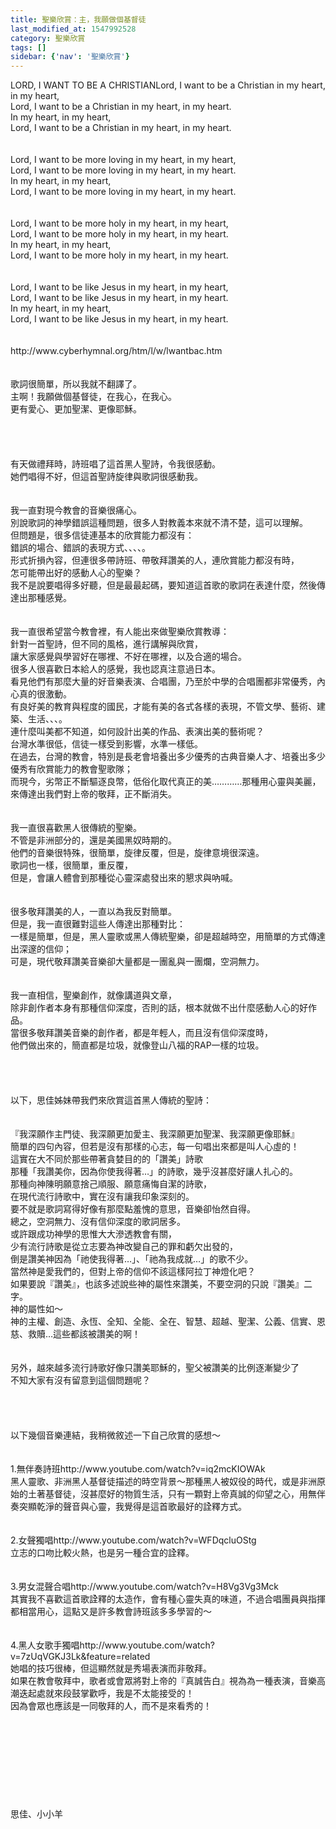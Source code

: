 ```yaml
---
title: 聖樂欣賞：主，我願做個基督徒
last_modified_at: 1547992528
category: 聖樂欣賞
tags: []
sidebar: {'nav': '聖樂欣賞'}
---
```


<p>LORD, I WANT TO BE A CHRISTIAN<!--more-->Lord, I want to be a Christian in my heart, in my heart,<br/>Lord, I want to be a Christian in my heart, in my heart.<br/>In my heart, in my heart,<br/>Lord, I want to be a Christian in my heart, in my heart.<br/><br/><br/>Lord, I want to be more loving in my heart, in my heart,<br/>Lord, I want to be more loving in my heart, in my heart.<br/>In my heart, in my heart,<br/>Lord, I want to be more loving in my heart, in my heart.<br/><br/><br/>Lord, I want to be more holy in my heart, in my heart,<br/>Lord, I want to be more holy in my heart, in my heart.<br/>In my heart, in my heart,<br/>Lord, I want to be more holy in my heart, in my heart.<br/><br/><br/>Lord, I want to be like Jesus in my heart, in my heart,<br/>Lord, I want to be like Jesus in my heart, in my heart.<br/>In my heart, in my heart,<br/>Lord, I want to be like Jesus in my heart, in my heart.<br/><br/><br/>http://www.cyberhymnal.org/htm/l/w/lwantbac.htm<br/><br/><br/>歌詞很簡單，所以我就不翻譯了。<br/>主啊！我願做個基督徒，在我心，在我心。<br/>更有愛心、更加聖潔、更像耶穌。<br/><br/><br/><br/><br/>有天做禮拜時，詩班唱了這首黑人聖詩，令我很感動。<br/>她們唱得不好，但這首聖詩旋律與歌詞很感動我。<br/> <br/><br/>我一直對現今教會的音樂很痛心。<br/>別說歌詞的神學錯誤這種問題，很多人對教義本來就不清不楚，這可以理解。<br/>但問題是，很多信徒連基本的欣賞能力都沒有：<br/>錯誤的場合、錯誤的表現方式、、、、。<br/>形式折損內容，但連很多帶詩班、帶敬拜讚美的人，連欣賞能力都沒有時，<br/>怎可能帶出好的感動人心的聖樂？<br/>我不是說要唱得多好聽，但是最最起碼，要知道這首歌的歌詞在表達什麼，然後傳達出那種感覺。<br/><br/><br/>我一直很希望當今教會裡，有人能出來做聖樂欣賞教導：<br/>針對一首聖詩，但不同的風格，進行講解與欣賞，<br/>讓大家感覺與學習好在哪裡、不好在哪裡，以及合適的場合。<br/>很多人很喜歡日本給人的感覺，我也認真注意過日本。<br/>看見他們有那麼大量的好音樂表演、合唱團，乃至於中學的合唱團都非常優秀，內心真的很激動。<br/>有良好美的教育與程度的國民，才能有美的各式各樣的表現，不管文學、藝術、建築、生活、、、。<br/>連什麼叫美都不知道，如何設計出美的作品、表演出美的藝術呢？<br/>台灣水準很低，信徒一樣受到影響，水準一樣低。<br/>在過去，台灣的教會，特別是長老會培養出多少優秀的古典音樂人才、培養出多少優秀有欣賞能力的教會聖歌隊；<br/>而現今，劣幣正不斷驅逐良幣，低俗化取代真正的美…………那種用心靈與美麗，來傳達出我們對上帝的敬拜，正不斷消失。<br/> <br/><br/>我一直很喜歡黑人很傳統的聖樂。<br/>不管是非洲部分的，還是美國黑奴時期的。<br/>他們的音樂很特殊，很簡單，旋律反覆，但是，旋律意境很深遠。<br/>歌詞也一樣，很簡單，重反覆，<br/>但是，會讓人體會到那種從心靈深處發出來的懇求與吶喊。<br/> <br/><br/>很多敬拜讚美的人，一直以為我反對簡單。<br/>但是，我一直很難對這些人傳達出那種對比：<br/>一樣是簡單，但是，黑人靈歌或黑人傳統聖樂，卻是超越時空，用簡單的方式傳達出深邃的信仰；<br/>可是，現代敬拜讚美音樂卻大量都是一團亂與一團爛，空洞無力。<br/> <br/><br/>我一直相信，聖樂創作，就像講道與文章，<br/>除非創作者本身有那種信仰深度，否則的話，根本就做不出什麼感動人心的好作品。<br/>當很多敬拜讚美音樂的創作者，都是年輕人，而且沒有信仰深度時，<br/>他們做出來的，簡直都是垃圾，就像登山八福的RAP一樣的垃圾。<br/><br/><br/><br/><br/>以下，思佳姊妹帶我們來欣賞這首黑人傳統的聖詩：<br/><br/><br/>『我深願作主門徒、我深願更加愛主、我深願更加聖潔、我深願更像耶穌』 <br/>簡單的四句內容，但若是沒有那樣的心志，每一句唱出來都是叫人心虛的！ <br/>這實在大不同於那些帶著貪婪目的的「讚美」詩歌 <br/>那種「我讚美你，因為你使我得著…」的詩歌，幾乎沒甚麼好讓人扎心的。<br/>那種向神陳明願意捨己順服、願意痛悔自潔的詩歌， <br/>在現代流行詩歌中，實在沒有讓我印象深刻的。<br/>要不就是歌詞寫得好像有那麼點羞愧的意思，音樂卻怡然自得。<br/>總之，空洞無力、沒有信仰深度的歌詞居多。<br/>或許跟成功神學的思惟大大滲透教會有關， <br/>少有流行詩歌是從立志要為神改變自己的罪和虧欠出發的， <br/>倒是讚美神因為「祂使我得著…」、「祂為我成就…」的歌不少。<br/>當然神是愛我們的，但對上帝的信仰不該這樣阿拉丁神燈化吧？<br/>如果要說『讚美』，也該多述說些神的屬性來讚美，不要空洞的只說『讚美』二字。 <br/>神的屬性如〜 <br/>神的主權、創造、永恆、全知、全能、全在、智慧、超越、聖潔、公義、信實、恩慈、救贖…這些都該被讚美的啊！ <br/> <br/> <br/>另外，越來越多流行詩歌好像只讚美耶穌的，聖父被讚美的比例逐漸變少了 <br/>不知大家有沒有留意到這個問題呢？ <br/><br/> <br/><br/> <br/>以下幾個音樂連結，我稍微敘述一下自己欣賞的感想〜 <br/><br/><br/>1.無伴奏詩班http://www.youtube.com/watch?v=iq2mcKIOWAk <br/>黑人靈歌、非洲黑人基督徒描述的時空背景〜那種黑人被奴役的時代，或是非洲原始的土著基督徒，沒甚麼好的物質生活，只有一顆對上帝真誠的仰望之心，用無伴奏突顯乾淨的聲音與心靈，我覺得是這首歌最好的詮釋方式。 <br/> <br/><br/>2.女聲獨唱http://www.youtube.com/watch?v=WFDqcluOStg <br/>立志的口吻比較火熱，也是另一種合宜的詮釋。 <br/><br/><br/>3.男女混聲合唱http://www.youtube.com/watch?v=H8Vg3Vg3Mck <br/>其實我不喜歡這首歌詮釋的太造作，會有種心靈失真的味道，不過合唱團員與指揮都相當用心，這點又是許多教會詩班該多多學習的〜 <br/> <br/><br/>4.黑人女歌手獨唱http://www.youtube.com/watch?v=7zUqVGKJ3Lk&amp;feature=related <br/>她唱的技巧很棒，但這顯然就是秀場表演而非敬拜。<br/>如果在教會敬拜中，歌者或會眾將對上帝的『真誠告白』視為為一種表演，音樂高潮迭起處就來段鼓掌歡呼，我是不太能接受的！<br/>因為會眾也應該是一同敬拜的人，而不是來看秀的！ <br/><br/><br/><br/><br/><br/><br/><br/><br/><br/>思佳、小小羊<br/><br/>
</p>